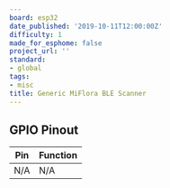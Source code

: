 ```yaml
---
board: esp32
date_published: '2019-10-11T12:00:00Z'
difficulty: 1
made_for_esphome: false
project_url: ''
standard:
- global
tags:
- misc
title: Generic MiFlora BLE Scanner
---
```


## GPIO Pinout

| Pin | Function |
| --- | -------- |
| N/A | N/A      |